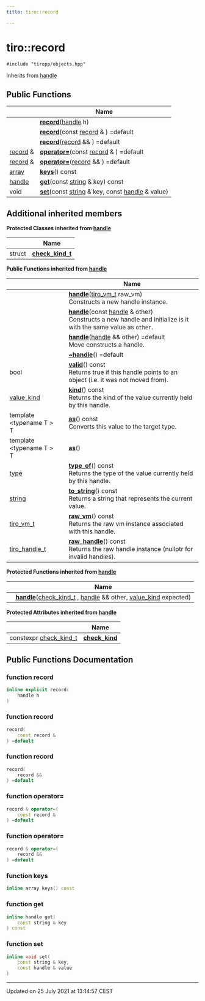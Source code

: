```yaml
---
title: tiro::record

---
```


# tiro::record






`#include "tiropp/objects.hpp"`

Inherits from [handle](/docs/api/classes/classtiro_1_1handle)

## Public Functions

|                | Name           |
| -------------- | -------------- |
| | **[record](/docs/api/classes/classtiro_1_1record#function-record)**([handle](/docs/api/classes/classtiro_1_1handle) h) |
| | **[record](/docs/api/classes/classtiro_1_1record#function-record)**(const [record](/docs/api/classes/classtiro_1_1record) & ) =default |
| | **[record](/docs/api/classes/classtiro_1_1record#function-record)**([record](/docs/api/classes/classtiro_1_1record) && ) =default |
| [record](/docs/api/classes/classtiro_1_1record) & | **[operator=](/docs/api/classes/classtiro_1_1record#function-operator=)**(const [record](/docs/api/classes/classtiro_1_1record) & ) =default |
| [record](/docs/api/classes/classtiro_1_1record) & | **[operator=](/docs/api/classes/classtiro_1_1record#function-operator=)**([record](/docs/api/classes/classtiro_1_1record) && ) =default |
| [array](/docs/api/classes/classtiro_1_1array) | **[keys](/docs/api/classes/classtiro_1_1record#function-keys)**() const |
| [handle](/docs/api/classes/classtiro_1_1handle) | **[get](/docs/api/classes/classtiro_1_1record#function-get)**(const [string](/docs/api/classes/classtiro_1_1string) & key) const |
| void | **[set](/docs/api/classes/classtiro_1_1record#function-set)**(const [string](/docs/api/classes/classtiro_1_1string) & key, const [handle](/docs/api/classes/classtiro_1_1handle) & value) |

## Additional inherited members

**Protected Classes inherited from [handle](/docs/api/classes/classtiro_1_1handle)**

|                | Name           |
| -------------- | -------------- |
| struct | **[check_kind_t](/docs/api/classes/structtiro_1_1handle_1_1check__kind__t)**  |

**Public Functions inherited from [handle](/docs/api/classes/classtiro_1_1handle)**

|                | Name           |
| -------------- | -------------- |
| | **[handle](/docs/api/classes/classtiro_1_1handle#function-handle)**([tiro_vm_t](/docs/api/files/def_8h#typedef-tiro_vm_t) raw_vm)<br>Constructs a new handle instance.  |
| | **[handle](/docs/api/classes/classtiro_1_1handle#function-handle)**(const [handle](/docs/api/classes/classtiro_1_1handle) & other)<br>Constructs a new handle and initialize is it with the same value as `other`.  |
| | **[handle](/docs/api/classes/classtiro_1_1handle#function-handle)**([handle](/docs/api/classes/classtiro_1_1handle) && other) =default<br>Move constructs a handle.  |
| | **[~handle](/docs/api/classes/classtiro_1_1handle#function-~handle)**() =default |
| bool | **[valid](/docs/api/classes/classtiro_1_1handle#function-valid)**() const<br>Returns true if this handle points to an object (i.e. it was not moved from).  |
| [value_kind](/docs/api/namespaces/namespacetiro#enum-value_kind) | **[kind](/docs/api/classes/classtiro_1_1handle#function-kind)**() const<br>Returns the kind of the value currently held by this handle.  |
| template <typename T \> <br>T | **[as](/docs/api/classes/classtiro_1_1handle#function-as)**() const<br>Converts this value to the target type.  |
| template <typename T \> <br>T | **[as](/docs/api/classes/classtiro_1_1handle#function-as)**() |
| [type](/docs/api/classes/classtiro_1_1type) | **[type_of](/docs/api/classes/classtiro_1_1handle#function-type_of)**() const<br>Returns the type of the value currently held by this handle.  |
| [string](/docs/api/classes/classtiro_1_1string) | **[to_string](/docs/api/classes/classtiro_1_1handle#function-to_string)**() const<br>Returns a string that represents the current value.  |
| [tiro_vm_t](/docs/api/files/def_8h#typedef-tiro_vm_t) | **[raw_vm](/docs/api/classes/classtiro_1_1handle#function-raw_vm)**() const<br>Returns the raw vm instance associated with this handle.  |
| [tiro_handle_t](/docs/api/files/def_8h#typedef-tiro_handle_t) | **[raw_handle](/docs/api/classes/classtiro_1_1handle#function-raw_handle)**() const<br>Returns the raw handle instance (nullptr for invalid handles).  |

**Protected Functions inherited from [handle](/docs/api/classes/classtiro_1_1handle)**

|                | Name           |
| -------------- | -------------- |
| | **[handle](/docs/api/classes/classtiro_1_1handle#function-handle)**([check_kind_t](/docs/api/classes/structtiro_1_1handle_1_1check__kind__t) , [handle](/docs/api/classes/classtiro_1_1handle) && other, [value_kind](/docs/api/namespaces/namespacetiro#enum-value_kind) expected) |

**Protected Attributes inherited from [handle](/docs/api/classes/classtiro_1_1handle)**

|                | Name           |
| -------------- | -------------- |
| constexpr [check_kind_t](/docs/api/classes/structtiro_1_1handle_1_1check__kind__t) | **[check_kind](/docs/api/classes/classtiro_1_1handle#variable-check_kind)**  |


## Public Functions Documentation

### function record

```cpp
inline explicit record(
    handle h
)
```


### function record

```cpp
record(
    const record & 
) =default
```


### function record

```cpp
record(
    record && 
) =default
```


### function operator=

```cpp
record & operator=(
    const record & 
) =default
```


### function operator=

```cpp
record & operator=(
    record && 
) =default
```


### function keys

```cpp
inline array keys() const
```


### function get

```cpp
inline handle get(
    const string & key
) const
```


### function set

```cpp
inline void set(
    const string & key,
    const handle & value
)
```


-------------------------------

Updated on 25 July 2021 at 13:14:57 CEST
